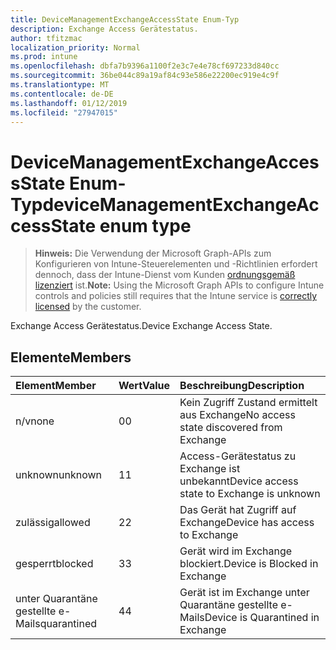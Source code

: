 ```yaml
---
title: DeviceManagementExchangeAccessState Enum-Typ
description: Exchange Access Gerätestatus.
author: tfitzmac
localization_priority: Normal
ms.prod: intune
ms.openlocfilehash: dbfa7b9396a1100f2e3c7e4e78cf697233d840cc
ms.sourcegitcommit: 36be044c89a19af84c93e586e22200ec919e4c9f
ms.translationtype: MT
ms.contentlocale: de-DE
ms.lasthandoff: 01/12/2019
ms.locfileid: "27947015"
---
```

# <a name="devicemanagementexchangeaccessstate-enum-type"></a><span data-ttu-id="02351-103">DeviceManagementExchangeAccessState Enum-Typ</span><span class="sxs-lookup"><span data-stu-id="02351-103">deviceManagementExchangeAccessState enum type</span></span>

> <span data-ttu-id="02351-104">**Hinweis:** Die Verwendung der Microsoft Graph-APIs zum Konfigurieren von Intune-Steuerelementen und -Richtlinien erfordert dennoch, dass der Intune-Dienst vom Kunden [ordnungsgemäß lizenziert](https://go.microsoft.com/fwlink/?linkid=839381) ist.</span><span class="sxs-lookup"><span data-stu-id="02351-104">**Note:** Using the Microsoft Graph APIs to configure Intune controls and policies still requires that the Intune service is [correctly licensed](https://go.microsoft.com/fwlink/?linkid=839381) by the customer.</span></span>

<span data-ttu-id="02351-105">Exchange Access Gerätestatus.</span><span class="sxs-lookup"><span data-stu-id="02351-105">Device Exchange Access State.</span></span>
## <a name="members"></a><span data-ttu-id="02351-106">Elemente</span><span class="sxs-lookup"><span data-stu-id="02351-106">Members</span></span>
|<span data-ttu-id="02351-107">Element</span><span class="sxs-lookup"><span data-stu-id="02351-107">Member</span></span>|<span data-ttu-id="02351-108">Wert</span><span class="sxs-lookup"><span data-stu-id="02351-108">Value</span></span>|<span data-ttu-id="02351-109">Beschreibung</span><span class="sxs-lookup"><span data-stu-id="02351-109">Description</span></span>|
|:---|:---|:---|
|<span data-ttu-id="02351-110">n/v</span><span class="sxs-lookup"><span data-stu-id="02351-110">none</span></span>|<span data-ttu-id="02351-111">0</span><span class="sxs-lookup"><span data-stu-id="02351-111">0</span></span>|<span data-ttu-id="02351-112">Kein Zugriff Zustand ermittelt aus Exchange</span><span class="sxs-lookup"><span data-stu-id="02351-112">No access state discovered from Exchange</span></span>|
|<span data-ttu-id="02351-113">unknown</span><span class="sxs-lookup"><span data-stu-id="02351-113">unknown</span></span>|<span data-ttu-id="02351-114">1</span><span class="sxs-lookup"><span data-stu-id="02351-114">1</span></span>|<span data-ttu-id="02351-115">Access-Gerätestatus zu Exchange ist unbekannt</span><span class="sxs-lookup"><span data-stu-id="02351-115">Device access state to Exchange is unknown</span></span>|
|<span data-ttu-id="02351-116">zulässig</span><span class="sxs-lookup"><span data-stu-id="02351-116">allowed</span></span>|<span data-ttu-id="02351-117">2</span><span class="sxs-lookup"><span data-stu-id="02351-117">2</span></span>|<span data-ttu-id="02351-118">Das Gerät hat Zugriff auf Exchange</span><span class="sxs-lookup"><span data-stu-id="02351-118">Device has access to Exchange</span></span>|
|<span data-ttu-id="02351-119">gesperrt</span><span class="sxs-lookup"><span data-stu-id="02351-119">blocked</span></span>|<span data-ttu-id="02351-120">3</span><span class="sxs-lookup"><span data-stu-id="02351-120">3</span></span>|<span data-ttu-id="02351-121">Gerät wird im Exchange blockiert.</span><span class="sxs-lookup"><span data-stu-id="02351-121">Device is Blocked in Exchange</span></span>|
|<span data-ttu-id="02351-122">unter Quarantäne gestellte e-Mails</span><span class="sxs-lookup"><span data-stu-id="02351-122">quarantined</span></span>|<span data-ttu-id="02351-123">4</span><span class="sxs-lookup"><span data-stu-id="02351-123">4</span></span>|<span data-ttu-id="02351-124">Gerät ist im Exchange unter Quarantäne gestellte e-Mails</span><span class="sxs-lookup"><span data-stu-id="02351-124">Device is Quarantined in Exchange</span></span>|



